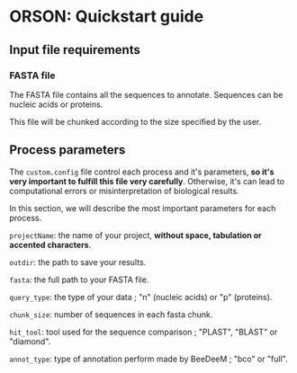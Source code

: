 # ORSON: Quickstart guide

## Input file requirements

### FASTA file

The FASTA file contains all the sequences to annotate. Sequences can be nucleic acids or proteins.

This file will be chunked according to the size specified by the user.

## Process parameters

The `custom.config` file control each process and it's parameters, **so it's very important to fulfill this file very carefully**. Otherwise, it's can lead to computational errors or misinterpretation of biological results.

In this section, we will describe the most important parameters for each process.

```projectName```: the name of your project, **without space, tabulation or accented characters**.

```outdir```: the path to save your results.

```fasta```: the full path to your FASTA file. 

```query_type```: the type of your data ; "n" (nucleic acids) or "p" (proteins).

```chunk_size```: number of sequences in each fasta chunk.

```hit_tool```: tool used for the sequence comparison ; "PLAST", "BLAST" or "diamond".

```annot_type```: type of annotation perform made by BeeDeeM ; "bco" or "full".
